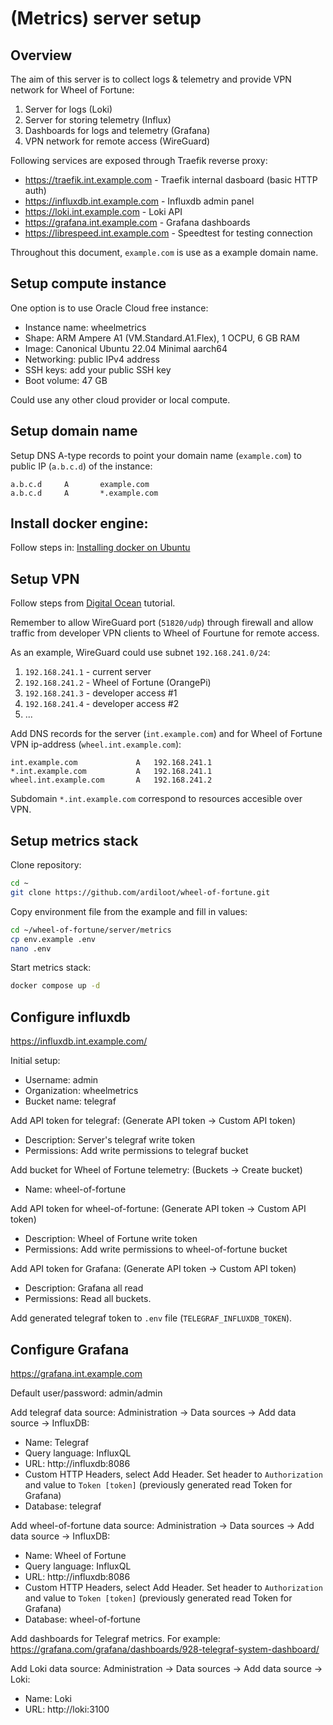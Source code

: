 
# (Metrics) server setup

## Overview

The aim of this server is to collect logs & telemetry and provide VPN network for Wheel of Fortune:
 1. Server for logs (Loki)
 2. Server for storing telemetry (Influx)
 3. Dashboards for logs and telemetry (Grafana)
 4. VPN network for remote access (WireGuard)

Following services are exposed through Traefik reverse proxy:
  * https://traefik.int.example.com - Traefik internal dasboard (basic HTTP auth)
  * https://influxdb.int.example.com - Influxdb admin panel
  * https://loki.int.example.com - Loki API
  * https://grafana.int.example.com - Grafana dashboards
  * https://librespeed.int.example.com - Speedtest for testing connection

Throughout this document, `example.com` is use as a example domain name.

## Setup compute instance

One option is to use Oracle Cloud free instance:

  * Instance name: wheelmetrics
  * Shape: ARM Ampere A1 (VM.Standard.A1.Flex), 1 OCPU, 6 GB RAM
  * Image: Canonical Ubuntu 22.04 Minimal aarch64
  * Networking: public IPv4 address
  * SSH keys: add your public SSH key
  * Boot volume: 47 GB
  
Could use any other cloud provider or local compute.

## Setup domain name

Setup DNS A-type records to point your domain name (`example.com`) to public IP (`a.b.c.d`) of the instance:

```
a.b.c.d     A       example.com
a.b.c.d     A       *.example.com
```

## Install docker engine:

Follow steps in: [Installing docker on Ubuntu](https://docs.docker.com/engine/install/ubuntu)

## Setup VPN

Follow steps from [Digital Ocean](https://www.digitalocean.com/community/tutorials/how-to-set-up-wireguard-on-ubuntu-22-04) tutorial.

Remember to allow WireGuard port (`51820/udp`) through firewall and allow traffic from developer VPN clients to Wheel of Fourtune for remote access.

As an example, WireGuard could use subnet `192.168.241.0/24`:
  1. `192.168.241.1` - current server
  2. `192.168.241.2` - Wheel of Fortune (OrangePi)
  3. `192.168.241.3` - developer access #1
  4. `192.168.241.4` - developer access #2
  5. ...
  
Add DNS records for the server (`int.example.com`) and for Wheel of Fortune VPN ip-address (`wheel.int.example.com`):

```dns
int.example.com             A   192.168.241.1
*.int.example.com           A   192.168.241.1
wheel.int.example.com       A   192.168.241.2
```

Subdomain `*.int.example.com` correspond to resources accesible over VPN.

## Setup metrics stack

Clone repository:

```bash
cd ~
git clone https://github.com/ardiloot/wheel-of-fortune.git
```

Copy environment file from the example and fill in values:
```bash
cd ~/wheel-of-fortune/server/metrics
cp env.example .env
nano .env
```

Start metrics stack:
```bash
docker compose up -d
```

## Configure influxdb

https://influxdb.int.example.com/

Initial setup:
  * Username: admin
  * Organization: wheelmetrics
  * Bucket name: telegraf

Add API token for telegraf: (Generate API token -> Custom API token)
  * Description: Server's telegraf write token
  * Permissions: Add write permissions to telegraf bucket

Add bucket for Wheel of Fortune telemetry: (Buckets -> Create bucket)
  * Name: wheel-of-fortune

Add API token for wheel-of-fortune: (Generate API token -> Custom API token)
  * Description: Wheel of Fortune write token
  * Permissions: Add write permissions to wheel-of-fortune bucket

Add API token for Grafana: (Generate API token -> Custom API token)
  * Description: Grafana all read
  * Permissions: Read all buckets.

Add generated telegraf token to `.env` file (`TELEGRAF_INFLUXDB_TOKEN`).


## Configure Grafana

https://grafana.int.example.com

Default user/password: admin/admin

Add telegraf data source: Administration -> Data sources -> Add data source -> InfluxDB:
  * Name: Telegraf
  * Query language: InfluxQL
  * URL: http://influxdb:8086
  * Custom HTTP Headers, select Add Header. Set header to `Authorization` and value to `Token [token]` (previously generated read Token for Grafana)
  * Database: telegraf

Add wheel-of-fortune data source: Administration -> Data sources -> Add data source -> InfluxDB:
  * Name: Wheel of Fortune
  * Query language: InfluxQL
  * URL: http://influxdb:8086
  * Custom HTTP Headers, select Add Header. Set header to `Authorization` and value to `Token [token]` (previously generated read Token for Grafana)
  * Database: wheel-of-fortune

Add dashboards for Telegraf metrics. For example: https://grafana.com/grafana/dashboards/928-telegraf-system-dashboard/

Add Loki data source: Administration -> Data sources -> Add data source -> Loki:

  * Name: Loki
  * URL: http://loki:3100
